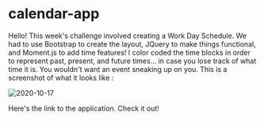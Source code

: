 # calendar-app

Hello! This week's challenge involved creating a Work Day Schedule. We had to use Bootstrap to create the layout, JQuery to make things functional, and Moment.js to add time features!
I color coded the time blocks in order to represent past, present, and future times... in case you lose track of what time it is. You wouldn't want an event sneaking up on you. This is a screenshot of what it looks like :

![2020-10-17](https://user-images.githubusercontent.com/70250490/96353551-032ce980-1082-11eb-96ea-4f1c3997bcb2.png)

Here's the link to the application. Check it out!
